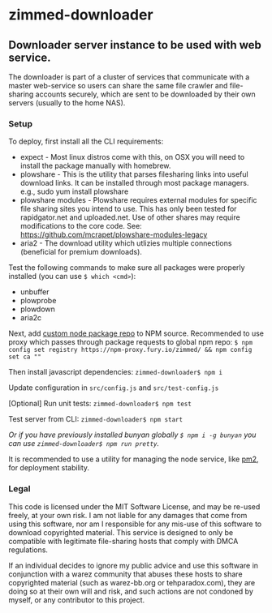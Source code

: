 # zimmed-downloader

## Downloader server instance to be used with web service.

The downloader is part of a cluster of services that communicate with a master web-service so users can share the same
file crawler and file-sharing accounts securely, which are sent to be downloaded by their own servers (usually to the
home NAS).

### Setup

To deploy, first install all the CLI requirements:
- expect - Most linux distros come with this, on OSX you will need to install the package manually with homebrew.
- plowshare - This is the utility that parses filesharing links into useful download links. It can be installed through
            most package managers. e.g., sudo yum install plowshare
- plowshare modules - Plowshare requires external modules for specific file sharing sites you intend to use.
            This has only been tested for rapidgator.net and uploaded.net. Use of other shares may require modifications
            to the core code. See: https://github.com/mcrapet/plowshare-modules-legacy
- aria2 - The download utility which utlizies multiple connections (beneficial for premium downloads).

Test the following commands to make sure all packages were properly installed (you can use `$ which <cmd>`):
- unbuffer
- plowprobe
- plowdown
- aria2c

Next, add [custom node package repo](https://repo.fury.io/zimmed/) to NPM source. Recommended to use proxy which passes
through package requests to global npm repo: `$ npm config set registry https://npm-proxy.fury.io/zimmed/ && npm config set ca ""`

Then install javascript dependencies: `zimmed-downloader$ npm i`

Update configuration in `src/config.js` and `src/test-config.js`

[Optional] Run unit tests: `zimmed-downloader$ npm test`

Test server from CLI: `zimmed-downloader$ npm start`

_Or if you have previously installed bunyan globally `$ npm i -g bunyan` you can use `zimmed-downloader$ npm run pretty`._

It is recommended to use a utility for managing the node service, like [pm2](https://github.com/Unitech/pm2 "pm2"), for deployment stability.

### Legal

This code is licensed under the MIT Software License, and may be re-used freely, at your own risk. I am not liable for
any damages that come from using this software, nor am I responsible for any mis-use of this software to download
copyrighted material. This service is designed to only be compatible with legitimate file-sharing hosts that comply
with DMCA regulations.

If an individual decides to ignore my public advice and use this software in conjunction with a warez community that
abuses these hosts to share copyrighted material (such as warez-bb.org or tehparadox.com), they are doing so at their
own will and risk, and such actions are not condoned by myself, or any contributor to this project.
